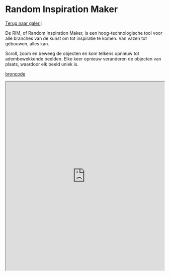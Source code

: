 # Random Inspiration Maker

[Terug naar galerij](https://arneduyver.github.io/creative-coding/gallery)

De RIM, of Random Inspiration Maker, is een hoog-technologische tool voor alle branches van de kunst om tot inspiratie te komen. Van vazen tot gebouwen, alles kan. 

Scroll, zoom en beweeg de objecten en kom telkens opnieuw tot adembewekkende beelden. Elke keer opnieuw veranderen de objecten van plaats, waardoor elk beeld uniek is.

[broncode](https://editor.p5js.org/KatoWarson/sketches/Izv1QJC20)

<iframe width="100%" height=600 src="https://editor.p5js.org/KatoWarson/full/Izv1QJC20"></iframe>